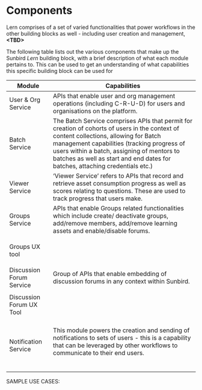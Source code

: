 # Components

Lern comprises of a set of varied functionalities that power workflows in the other building blocks as well - including user creation and management, **\<TBD>**

The following table lists out the various components that make up the Sunbird _Lern_ building block, with a brief description of what each module pertains to. This can be used to get an understanding of what capabilities this specific building block can be used for



| Module                   | Capabilities                                                                                                                                                                                                                                                                                                        |
| ------------------------ | ------------------------------------------------------------------------------------------------------------------------------------------------------------------------------------------------------------------------------------------------------------------------------------------------------------------- |
| User & Org Service       | APIs that enable user and org management operations (including C-R-U-D) for users and organisations on the platform.                                                                                                                                                                                                |
| Batch Service            | The Batch Service comprises APIs that permit for creation of cohorts of users in the context of content collections, allowing for Batch management capabilities (tracking progress of users within a batch, assigning of mentors to batches as well as start and end dates for batches, attaching credentials etc.) |
| Viewer Service           | ‘Viewer Service’ refers to APIs that record and retrieve asset consumption progress as well as scores relating to questions. These are used to track progress that users make.                                                                                                                                      |
| Groups Service           | APIs that enable Groups related functionalities which include create/ deactivate groups, add/remove members, add/remove learning assets and enable/disable forums.                                                                                                                                                  |
| Groups UX tool           | <p><br><br></p>                                                                                                                                                                                                                                                                                                     |
| Discussion Forum Service | Group of APIs that enable embedding of discussion forums in any context within Sunbird.                                                                                                                                                                                                                             |
| Discussion Forum UX Tool | <p><br><br></p>                                                                                                                                                                                                                                                                                                     |
| Notification Service     | <p>This module powers the creation and sending of notifications to sets of users - this is a capability that can be leveraged by other workflows to communicate to their end users.<br><br></p>                                                                                                                     |

SAMPLE USE CASES:
